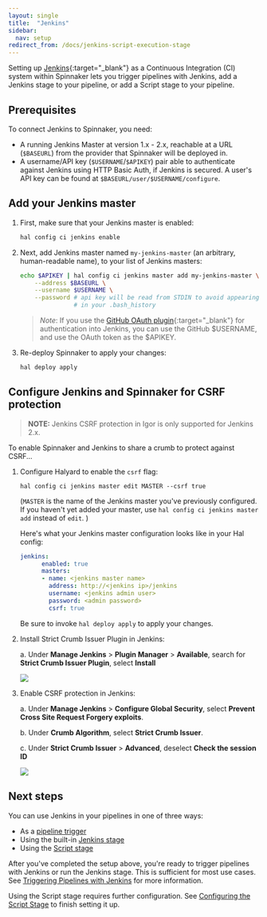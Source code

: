 ```yaml
---
layout: single
title:  "Jenkins"
sidebar:
  nav: setup
redirect_from: /docs/jenkins-script-execution-stage
---
```




Setting up [Jenkins](https://jenkins.io/){:target="\_blank"} as a Continuous
Integration (CI) system within Spinnaker lets you trigger pipelines with
Jenkins, add a Jenkins stage to your pipeline, or add a Script stage to your
pipeline.

## Prerequisites

To connect Jenkins to Spinnaker, you need:

*   A running Jenkins Master at version 1.x - 2.x, reachable at a URL
    (`$BASEURL`) from the provider that Spinnaker will be deployed in.
*   A username/API key (`$USERNAME`/`$APIKEY`) pair able to authenticate
    against Jenkins using HTTP Basic Auth, if Jenkins is secured. A user's
    API key can be found at `$BASEURL/user/$USERNAME/configure`.

## Add your Jenkins master

1. First, make sure that your Jenkins master is enabled:

   ```bash
   hal config ci jenkins enable
   ```

1. Next, add Jenkins master named `my-jenkins-master` (an arbitrary,
human-readable name), to your list of Jenkins masters:

   ```bash
   echo $APIKEY | hal config ci jenkins master add my-jenkins-master \
       --address $BASEURL \
       --username $USERNAME \
       --password # api key will be read from STDIN to avoid appearing
                  # in your .bash_history
   ```

   > *Note*: If you use the [GitHub OAuth
   > plugin](https://wiki.jenkins.io/display/JENKINS/GitHub+OAuth+Plugin){:target="\_blank"}
   > for authentication into Jenkins, you can use the GitHub $USERNAME, and use the
   > OAuth token as the $APIKEY.

1. Re-deploy Spinnaker to apply your changes:

   ```bash
   hal deploy apply
   ```

## Configure Jenkins and Spinnaker for CSRF protection

> **NOTE:** Jenkins CSRF protection in Igor is only supported for Jenkins 2.x.

To enable Spinnaker and Jenkins to share a crumb to protect against CSRF...

1. Configure Halyard to enable the `csrf` flag:

    ```
    hal config ci jenkins master edit MASTER --csrf true
    ```

    (`MASTER` is the name of the Jenkins master you've previously
    configured. If you haven't yet added your master, use `hal config ci
    jenkins master add` instead of `edit`. )

    Here's what your Jenkins master configuration looks like in your Hal config:

    ```yaml
    jenkins:
          enabled: true
          masters:
          - name: <jenkins master name>
            address: http://<jenkins ip>/jenkins
            username: <jenkins admin user>
            password: <admin password>
            csrf: true
    ```

    Be sure to invoke `hal deploy apply` to apply your changes.

2. Install Strict Crumb Issuer Plugin in Jenkins:

    a. Under __Manage Jenkins__ > __Plugin Manager__ > __Available__, search for __Strict Crumb Issuer Plugin__, select __Install__

    ![](/docs/setup/ci/strict_crumb_issuer_plugin_install.png)

3. Enable CSRF protection in Jenkins:

    a. Under __Manage Jenkins__ > __Configure Global Security__, select __Prevent
    Cross Site Request Forgery exploits__.

    b. Under __Crumb Algorithm__, select __Strict Crumb Issuer__.

    c. Under __Strict Crumb Issuer__ > __Advanced__, deselect __Check the session ID__

    ![](/docs/setup/ci/jenkins_enable_csrf_strict.png)

## Next steps

You can use Jenkins in your pipelines in one of three ways:
*   As a [pipeline trigger](/guides/user/pipeline/triggers/jenkins/)
*   Using the built-in [Jenkins stage](/reference/pipeline/stages/#jenkins)
*   Using the [Script stage](/reference/pipeline/stages/#script)

After you've completed the setup above, you're ready to trigger pipelines with
Jenkins or run the Jenkins stage. This is sufficient for most use cases. See
[Triggering Pipelines with Jenkins](/guides/user/pipeline/triggers/jenkins/)
for more information.

Using the Script stage requires further configuration. See [Configuring
the Script Stage](/docs/setup/features/script-stage/) to finish setting it up.
